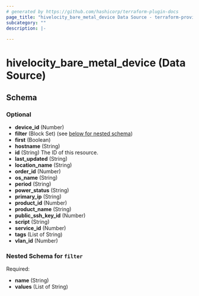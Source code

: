 ```yaml
---
# generated by https://github.com/hashicorp/terraform-plugin-docs
page_title: "hivelocity_bare_metal_device Data Source - terraform-provider-hivelocity"
subcategory: ""
description: |-
  
---
```


# hivelocity_bare_metal_device (Data Source)





<!-- schema generated by tfplugindocs -->
## Schema

### Optional

- **device_id** (Number)
- **filter** (Block Set) (see [below for nested schema](#nestedblock--filter))
- **first** (Boolean)
- **hostname** (String)
- **id** (String) The ID of this resource.
- **last_updated** (String)
- **location_name** (String)
- **order_id** (Number)
- **os_name** (String)
- **period** (String)
- **power_status** (String)
- **primary_ip** (String)
- **product_id** (Number)
- **product_name** (String)
- **public_ssh_key_id** (Number)
- **script** (String)
- **service_id** (Number)
- **tags** (List of String)
- **vlan_id** (Number)

<a id="nestedblock--filter"></a>
### Nested Schema for `filter`

Required:

- **name** (String)
- **values** (List of String)


